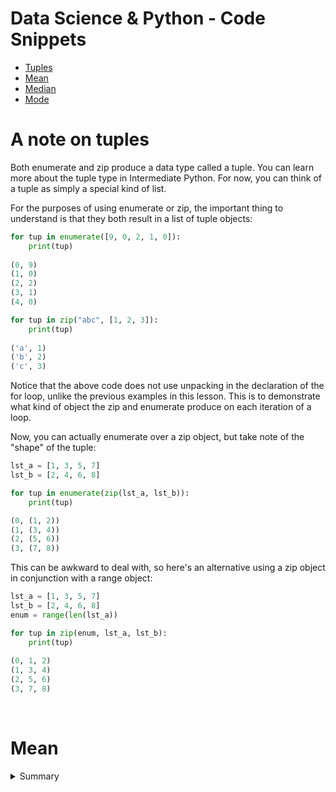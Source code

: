 # Data Science & Python - Code Snippets

*   [Tuples](#tuples)
*   [Mean](#mean)
*   [Median](#median)
*   [Mode](#mode)
<!-- *   [Markdown](#markdown)
*   [Bash Scripter](#bash-scripter)
*   [Python](#python)
    -   [Comprehensions](#comprehensions)
    -   [Functions](#functions)
        -   [Factorial](#factorial)
        -   [Transpose a Matrix](#transpose) -->
  
# <a id="tuples">A note on tuples</a>

Both enumerate and zip produce a data type called a tuple. You can learn more about the tuple type in Intermediate Python. For now, you can think of a tuple as simply a special kind of list.

For the purposes of using enumerate or zip, the important thing to understand is that they both result in a list of tuple objects:

```python
for tup in enumerate([9, 0, 2, 1, 0]):
    print(tup)
    
(0, 9)
(1, 0)
(2, 2)
(3, 1)
(4, 0)
```
```python
for tup in zip("abc", [1, 2, 3]):
    print(tup)
    
('a', 1)
('b', 2)
('c', 3)
```

Notice that the above code does not use unpacking in the declaration of the for loop, unlike the previous examples in this lesson. This is to demonstrate what kind of object the zip and enumerate produce on each iteration of a loop.

Now, you can actually enumerate over a zip object, but take note of the "shape" of the tuple:

```python
lst_a = [1, 3, 5, 7]
lst_b = [2, 4, 6, 8]

for tup in enumerate(zip(lst_a, lst_b)):
    print(tup)

(0, (1, 2))
(1, (3, 4))
(2, (5, 6))
(3, (7, 8))
```

This can be awkward to deal with, so here's an alternative using a zip object in conjunction with a range object:

```python
lst_a = [1, 3, 5, 7]
lst_b = [2, 4, 6, 8]
enum = range(len(lst_a))

for tup in zip(enum, lst_a, lst_b):
    print(tup)
    
(0, 1, 2)
(1, 3, 4)
(2, 5, 6)
(3, 7, 8)
```
<br />

# <a id="mean">Mean</a>

<details><summary>Summary</summary>
<br />
    
The mean in statistics and probability is likely a familiar concept; the mean is commonly referred to as an average. A mean is derived by calculating a sum of all the values in a collection, then dividing that sum by the total number of items. See below for an example:

$$
frac({1}{n}) sum_({i=1}^n) a_i    
$$    

</details>
